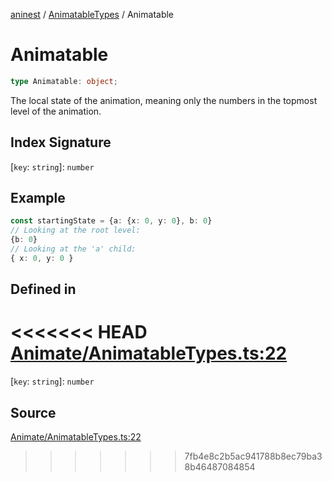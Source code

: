 [aninest](../../index.md) / [AnimatableTypes](../index.md) / Animatable

# Animatable

```ts
type Animatable: object;
```

The local state of the animation, meaning only the numbers in the topmost 
level of the animation.

## Index Signature

 \[`key`: `string`\]: `number`

## Example

```ts
const startingState = {a: {x: 0, y: 0}, b: 0}
// Looking at the root level:
{b: 0}
// Looking at the 'a' child:
{ x: 0, y: 0 }
```

## Defined in

<<<<<<< HEAD
[Animate/AnimatableTypes.ts:22](https://github.com/zphrs/aninest/tree//core/src/Animate/AnimatableTypes.ts#L22)
=======
 \[`key`: `string`\]: `number`

## Source

[Animate/AnimatableTypes.ts:22](https://github.com/zphrs/aninest/blob/37209a6/src/Animate/AnimatableTypes.ts#L22)
>>>>>>> 7fb4e8c2b5ac941788b8ec79ba38b46487084854
